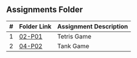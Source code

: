 ##  Assignments Folder

|   #   | Folder Link                              | Assignment Description |
| :---: | -----------------------------------------| ---------------------- |
|     1 | [02-P01](/Assignments/02-P01)            |   Tetris Game          |
|     2 | [04-P02](/Assignments/04-P02)            |   Tank Game            |
